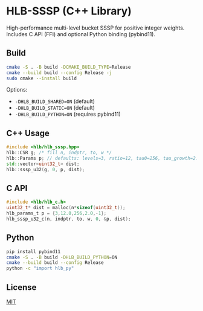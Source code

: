 # HLB-SSSP (C++ Library)

High-performance multi-level bucket SSSP for positive integer weights.
Includes C API (FFI) and optional Python binding (pybind11).

## Build

```bash
cmake -S . -B build -DCMAKE_BUILD_TYPE=Release
cmake --build build --config Release -j
sudo cmake --install build
```

Options:
- `-DHLB_BUILD_SHARED=ON` (default)
- `-DHLB_BUILD_STATIC=ON` (default)
- `-DHLB_BUILD_PYTHON=ON` (requires pybind11)

## C++ Usage

```cpp
#include <hlb/hlb_sssp.hpp>
hlb::CSR g; /* fill n, indptr, to, w */ 
hlb::Params p; // defaults: levels=3, ratio=12, tau0=256, tau_growth=2.0
std::vector<uint32_t> dist;
hlb::sssp_u32(g, 0, p, dist);
```

## C API

```c
#include <hlb/hlb_c.h>
uint32_t* dist = malloc(n*sizeof(uint32_t));
hlb_params_t p = {3,12.0,256,2.0,-1};
hlb_sssp_u32_c(n, indptr, to, w, 0, &p, dist);
```

## Python

```bash
pip install pybind11
cmake -S . -B build -DHLB_BUILD_PYTHON=ON
cmake --build build --config Release
python -c "import hlb_py"
```

## License

[MIT](https://github.com/sarvessveeriyah2312/hlb-sssp/blob/main/LICENSE)
